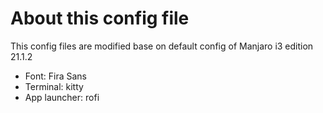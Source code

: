 # About this config file

This config files are modified base on default config of Manjaro i3 edition 21.1.2

- Font: Fira Sans
- Terminal: kitty
- App launcher: rofi
